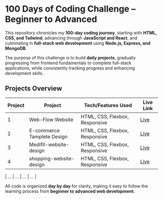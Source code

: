 # 100 Days of Coding Challenge – Beginner to Advanced

This repository chronicles my **100-day coding journey**, starting with **HTML, CSS, and Tailwind**, advancing through **JavaScript and React**, and culminating in **full-stack web development** using **Node.js, Express, and MongoDB**.

The purpose of this challenge is to build **daily projects**, gradually progressing from frontend fundamentals to complete full-stack applications, while consistently tracking progress and enhancing development skills.

## Projects Overview
| Project | Project | Tech/Features Used | Live Link |
|-----|---------|-------------|-----------|
| 1   | Web-Flow Website | HTML, CSS, Flexbox, Responsive | [Live](https://webflow-website-day-1.netlify.app/) |
| 2   | E-commerce Tamplete Design | HTML, CSS, Flexbox, Responsive | [Live](https://f2-task.netlify.app/) |
| 3   | Medifit-website-design | HTML, CSS, Flexbox, Responsive | [Live](https://medifit-website-design.netlify.app/) |
| 4   | shopping-website-design | HTML, CSS, Flexbox, Responsive | [Live](https://shopping-web-design.netlify.app/) |

| ... | ... | ... | ... |

All code is organized **day by day** for clarity, making it easy to follow the learning process from **beginner to advanced web development**.
